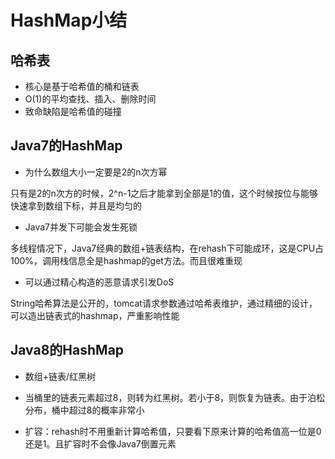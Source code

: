 # HashMap小结

## 哈希表

* 核心是基于哈希值的桶和链表
* O(1)的平均查找、插入、删除时间
* 致命缺陷是哈希值的碰撞

## Java7的HashMap

* 为什么数组大小一定要是2的n次方幂

只有是2的n次方的时候，2^n-1之后才能拿到全部是1的值，这个时候按位与能够快速拿到数组下标，并且是均匀的

* Java7并发下可能会发生死锁

多线程情况下，Java7经典的数组+链表结构，在rehash下可能成环，这是CPU占100%，调用栈信息全是hashmap的get方法。而且很难重现

* 可以通过精心构造的恶意请求引发DoS

String哈希算法是公开的，tomcat请求参数通过哈希表维护，通过精细的设计，可以造出链表式的hashmap，严重影响性能

## Java8的HashMap

* 数组+链表/红黑树

* 当桶里的链表元素超过8，则转为红黑树。若小于8，则恢复为链表。由于泊松分布，桶中超过8的概率非常小

* 扩容：rehash时不用重新计算哈希值，只要看下原来计算的哈希值高一位是0还是1。且扩容时不会像Java7倒置元素
